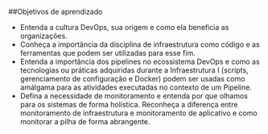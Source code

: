 ##Objetivos de aprendizado
* Entenda a cultura DevOps, sua origem e como ela beneficia as organizações.
* Conheça a importância da disciplina de infraestrutura como código e as ferramentas
que podem ser utilizadas para esse fim.
* Entenda a importância dos pipelines no ecossistema DevOps e como as tecnologias ou
práticas adquiridas durante a Infraestrutura I (scripts, gerenciamento de configuração
e Docker) podem ser usadas como amálgama para as atividades executadas no
contexto de um Pipeline.
* Defina a necessidade de monitoramento e entenda por que olhamos para os sistemas
de forma holística. Reconheça a diferença entre monitoramento de infraestrutura e
monitoramento de aplicativo e como monitorar a pilha de forma abrangente.